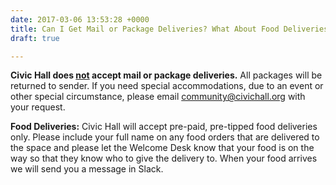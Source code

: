 ```yaml
---
date: 2017-03-06 13:53:28 +0000
title: Can I Get Mail or Package Deliveries? What About Food Deliveries?
draft: true

---
```

**Civic Hall does <u>not</u> accept mail or package deliveries.** All packages will be returned to sender. If you need special accommodations, due to an event or other special circumstance, please email [community@civichall.org](mailto:community@civichall.org) with your request.

**Food Deliveries:** Civic Hall will accept pre-paid, pre-tipped food deliveries only. Please include your full name on any food orders that are delivered to the space and please let the Welcome Desk know that your food is on the way so that they know who to give the delivery to. When your food arrives we will send you a message in Slack.